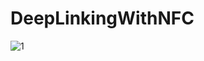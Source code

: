 # DeepLinkingWithNFC



![1](https://user-images.githubusercontent.com/59531305/164887870-17455e13-d8b5-4094-98cd-0e71571dde2e.PNG)





